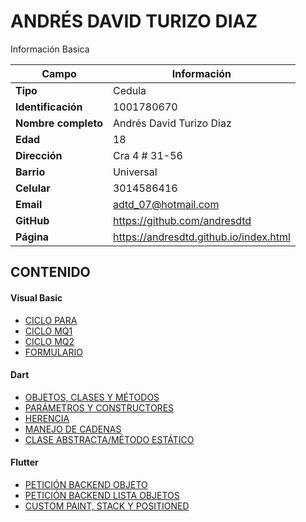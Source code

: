 # ANDRÉS DAVID TURIZO DIAZ
Información Basica

| Campo | Información |
| --- | --- |
| **Tipo** | Cedula |
| **Identificación** | 1001780670 |
| **Nombre completo** | Andrés David Turizo Diaz |
| **Edad** | 18 |
| **Dirección** | Cra 4 # 31-56 |
| **Barrio** | Universal |
| **Celular** | 3014586416 |
| **Email** | adtd_07@hotmail.com |
| **GitHub** | https://github.com/andresdtd |
| **Página** | https://andresdtd.github.io/index.html |


## CONTENIDO

#### Visual Basic

- [CICLO PARA](vb/ADSO4.md)
- [CICLO MQ1](vb/ADSO5.md)
- [CICLO MQ2](vb/ADSO6.md)
- [FORMULARIO](vb/ADSO7.md)

#### Dart

- [OBJETOS, CLASES Y MÉTODOS](dart/ADSO8.md)
- [PARÁMETROS Y CONSTRUCTORES](dart/ADSO9.md)
- [HERENCIA](dart/ADSO10.md)
- [MANEJO DE CADENAS](dart/ADSO11.md)
- [CLASE ABSTRACTA/MÉTODO ESTÁTICO](dart/ADSO12.md)

#### Flutter

- [PETICIÓN BACKEND OBJETO](flutter/ADSO13.md)
- [PETICIÓN BACKEND LISTA OBJETOS](flutter/ADSO14.md)
- [CUSTOM PAINT, STACK Y POSITIONED](flutter/ADSO15.md)
